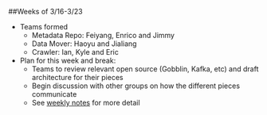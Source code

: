 ##Weeks of 3/16-3/23
  - Teams formed
    - Metadata Repo: Feiyang, Enrico and Jimmy
    - Data Mover: Haoyu and Jialiang
    - Crawler: Ian, Kyle and Eric
  - Plan for this week and break:
    - Teams to review relevant open source (Gobblin, Kafka, etc) and draft architecture for their pieces
    - Begin discussion with other groups on how the different pieces communicate
    - See [weekly notes](week1.md) for more detail
